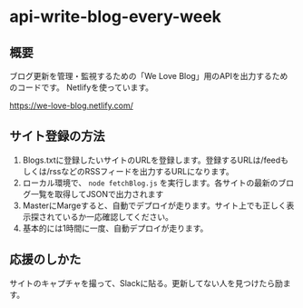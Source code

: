 # api-write-blog-every-week

## 概要

ブログ更新を管理・監視するための「We Love Blog」用のAPIを出力するためのコードです。
Netlifyを使っています。

https://we-love-blog.netlify.com/

## サイト登録の方法

1. Blogs.txtに登録したいサイトのURLを登録します。登録するURLは/feedもしくは/rssなどのRSSフィードを出力するURLになります。
2. ローカル環境で、 ``` node fetchBlog.js ``` を実行します。各サイトの最新のブログ一覧を取得してJSONで出力されます
3. MasterにMargeすると、自動でデプロイが走ります。サイト上でも正しく表示探されているか一応確認してください。
4. 基本的には1時間に一度、自動デプロイが走ります。

## 応援のしかた
サイトのキャプチャを撮って、Slackに貼る。更新してない人を見つけたら励ます。

